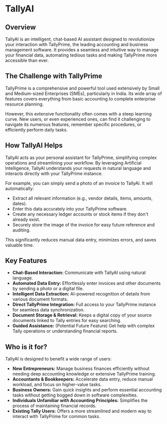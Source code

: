 # TallyAI

## Overview

TallyAI is an intelligent, chat-based AI assistant designed to revolutionize your interaction with TallyPrime, the leading accounting and business management software. It provides a seamless and intuitive way to manage your financial data, automating tedious tasks and making TallyPrime more accessible than ever.

## The Challenge with TallyPrime

TallyPrime is a comprehensive and powerful tool used extensively by Small and Medium-sized Enterprises (SMEs), particularly in India. Its wide array of features covers everything from basic accounting to complete enterprise resource planning.

However, this extensive functionality often comes with a steep learning curve. New users, or even experienced ones, can find it challenging to navigate its numerous features, remember specific procedures, or efficiently perform daily tasks.

## How TallyAI Helps

TallyAI acts as your personal assistant for TallyPrime, simplifying complex operations and streamlining your workflow. By leveraging Artificial Intelligence, TallyAI understands your requests in natural language and interacts directly with your TallyPrime instance.

For example, you can simply send a photo of an invoice to TallyAI. It will automatically:
*   Extract all relevant information (e.g., vendor details, items, amounts, dates).
*   Enter this data accurately into your TallyPrime software.
*   Create any necessary ledger accounts or stock items if they don't already exist.
*   Securely store the image of the invoice for easy future reference and auditing.

This significantly reduces manual data entry, minimizes errors, and saves valuable time.

## Key Features

*   **Chat-Based Interaction:** Communicate with TallyAI using natural language.
*   **Automated Data Entry:** Effortlessly enter invoices and other documents by sending a photo or a digital file.
*   **Intelligent Data Extraction:** AI-powered recognition of details from various document formats.
*   **Direct TallyPrime Integration:** Full access to your TallyPrime instance for seamless data synchronization.
*   **Document Storage & Retrieval:** Keeps a digital copy of your source documents linked to Tally entries for easy searching.
*   **Guided Assistance:** (Potential Future Feature) Get help with complex Tally operations or understanding financial reports.

## Who is it for?

TallyAI is designed to benefit a wide range of users:

*   **New Entrepreneurs:** Manage business finances efficiently without needing deep accounting knowledge or extensive TallyPrime training.
*   **Accountants & Bookkeepers:** Accelerate data entry, reduce manual workload, and focus on higher-value tasks.
*   **Business Owners:** Gain quick insights and perform essential accounting tasks without getting bogged down in software complexities.
*   **Individuals Unfamiliar with Accounting Principles:** Simplifies the process of maintaining financial records.
*   **Existing Tally Users:** Offers a more streamlined and modern way to interact with TallyPrime for common tasks.
